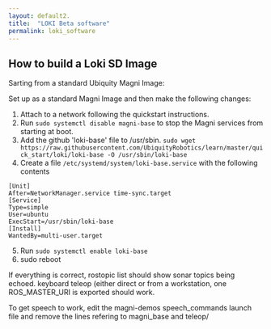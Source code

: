```yaml
---
layout: default2.
title:  "LOKI Beta software"
permalink: loki_software
---
```


## How to build a Loki SD Image
Sarting from a standard Ubiquity Magni Image:

Set up as a standard Magni Image and then make the following changes:

1. Attach to a network following the quickstart instructions.
2. Run `sudo systemctl disable magni-base` to stop the Magni services from starting at boot.
3. Add the github 'loki-base' file to /usr/sbin. 
`sudo wget https://raw.githubusercontent.com/UbiquityRobotics/learn/master/quick_start/loki/loki-base -O /usr/sbin/loki-base`
4. Create a file `/etc/systemd/system/loki-base.service` with the following contents
```
[Unit]
After=NetworkManager.service time-sync.target
[Service]
Type=simple
User=ubuntu
ExecStart=/usr/sbin/loki-base
[Install]
WantedBy=multi-user.target
```
5. Run `sudo systemctl enable loki-base`
6. sudo reboot

If everything is correct,  rostopic list should show sonar topics being echoed.  keyboard teleop (either direct or 
from a workstation, one ROS_MASTER_URI is exported should work.

To get speech to work, edit the magni-demos speech_commands launch file and remove the lines refering to magni_base  and teleop/

